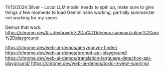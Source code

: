 11/13/2024 Silver -
Local LLM model needs to spin up, make sure to give things a few moments to load
Gemini nano working, partially
summarizer not working for my specs

Demos that work:
https://chrome.dev/#:~:text=web%2Dai%2Ddemos,summarization%2Dapi%2Dplayground

https://chrome.dev/web-ai-demos/ai-synonym-finder/
https://chrome.dev/web-ai-demos/prompt-api-playground/
https://chrome.dev/web-ai-demos/translation-language-detection-api-playground/
https://chrome.dev/web-ai-demos/toxic-review-warning/

